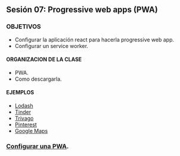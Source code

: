 ## Sesión 07: Progressive web apps (PWA)

### OBJETIVOS
- Configurar la aplicación react para hacerla progressive web app.
- Configurar un service worker.

#### ORGANIZACION DE LA CLASE
- PWA.
- Como descargarla.

#### EJEMPLOS
- [Lodash](https://lodash.com/)
- [Tinder](https://tinder.com/)
- [Trivago](https://www.trivago.in/)
- [Pinterest](https://www.pinterest.com/)
- [Google Maps](https://www.google.co.in/maps/)

### [Configurar una PWA](../BuenasPracticas/PWA/Readme.md).